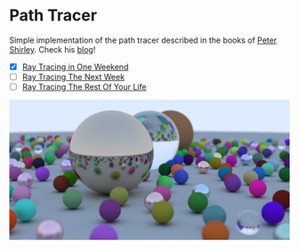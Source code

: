 # Path Tracer

Simple implementation of the path tracer described in the books of [Peter Shirley](https://github.com/petershirley). Check his [blog](http://in1weekend.blogspot.com.es/2016/01/ray-tracing-in-one-weekend.html)!

- [x] [Ray Tracing in One Weekend](https://www.amazon.com/Ray-Tracing-Weekend-Minibooks-Book-ebook/dp/B01B5AODD8)
- [ ] [Ray Tracing The Next Week](https://www.amazon.com/Ray-Tracing-Next-Week-Minibooks-ebook/dp/B01CO7PQ8C)
- [ ] [Ray Tracing The Rest Of Your Life](https://www.amazon.com/Ray-Tracing-Rest-Your-Minibooks-ebook/dp/B01DN58P8C)

![Render](render.png "Yes, I prefer left-handed coordinate systems :P")
